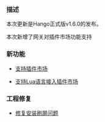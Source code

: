 ### 描述
本次更新是Hango正式版v1.6.0的发布。

本次新增了网关对插件市场功能支持

### 新功能

- [支持插件市场](https://hango-io.github.io/user-guide/extension/plugin-market/)

- [支持Lua语言接入插件市场](https://hango-io.github.io/user-guide/extension/plugin-market/#1lua)

### 工程修复

- [修复安装刷屏问题](https://github.com/hango-io/hango-gateway/pull/64)